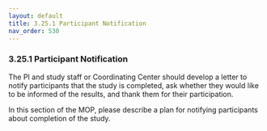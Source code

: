 ```yaml
---
layout: default
title: 3.25.1 Participant Notification
nav_order: 530
---
```


### 3.25.1 Participant Notification

The PI and study staff or Coordinating Center should develop a letter to
notify participants that the study is completed, ask whether they would
like to be informed of the results, and thank them for their
participation.

In this section of the MOP, please describe a plan for notifying
participants about completion of the study.

